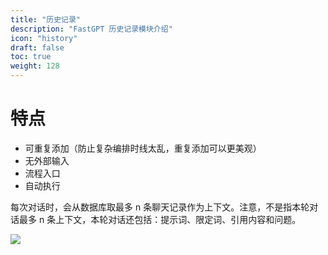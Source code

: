 ```yaml
---
title: "历史记录"
description: "FastGPT 历史记录模块介绍"
icon: "history"
draft: false
toc: true
weight: 128
---
```


# 特点

- 可重复添加（防止复杂编排时线太乱，重复添加可以更美观）
- 无外部输入
- 流程入口
- 自动执行

每次对话时，会从数据库取最多 n 条聊天记录作为上下文。注意，不是指本轮对话最多 n 条上下文，本轮对话还包括：提示词、限定词、引用内容和问题。

![](/imgs/history.png)